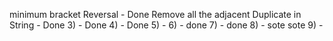 minimum bracket Reversal  - Done
Remove all the adjacent Duplicate in String - Done
3) - Done
4) - Done 
5) - 
6) - done 
7) - done
8) - sote sote 
9) - 
